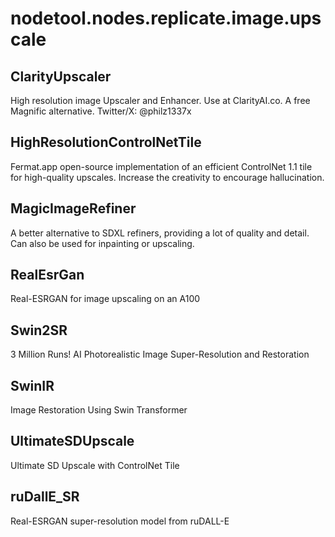 # nodetool.nodes.replicate.image.upscale

## ClarityUpscaler

High resolution image Upscaler and Enhancer. Use at ClarityAI.co. A free Magnific alternative. Twitter/X: @philz1337x

## HighResolutionControlNetTile

Fermat.app open-source implementation of an efficient ControlNet 1.1 tile for high-quality upscales. Increase the creativity to encourage hallucination.

## MagicImageRefiner

A better alternative to SDXL refiners, providing a lot of quality and detail. Can also be used for inpainting or upscaling.

## RealEsrGan

Real-ESRGAN for image upscaling on an A100

## Swin2SR

3 Million Runs! AI Photorealistic Image Super-Resolution and Restoration

## SwinIR

Image Restoration Using Swin Transformer

## UltimateSDUpscale

Ultimate SD Upscale with ControlNet Tile

## ruDallE_SR

Real-ESRGAN super-resolution model from ruDALL-E

